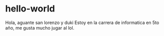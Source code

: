 # hello-world
Hola, aguante san lorenzo y duki
Estoy en la carrera de informatica en 5to año, me gusta mucho jugar al lol.
